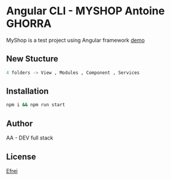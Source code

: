 # Angular CLI - MYSHOP Antoine GHORRA

MyShop is a test project using Angular framework
[demo](https://639351c224b84f6076087bca--stirring-lebkuchen-0a3184.netlify.app/)
## New Stucture

```python
4 folders -> View , Modules , Component , Services 
```

## Installation 

```bash
npm i && npm run start
```
## Author
AA - DEV full stack
## License

[Efrei](https://twitter.com/efrei_paris)
